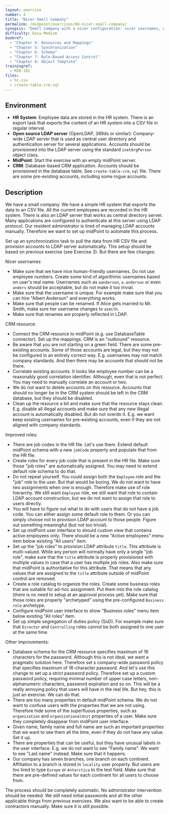 ```yaml
---
layout: exercise
number: 4
title: "Nicer Small Company"
permalink: /midpoint/exercises/04-nicer-small-company/
synopsis: "Small company with a nicer configuration: nicer usernames, database resource, schema, password policy, RBAC."
difficulty: Easy-Medium
bookref:
  - "Chapter 4: Resources and Mappings"
  - "Chapter 5: Synchronization"
  - "Chapter 6: Schema"
  - "Chapter 7: Role-Based Access Control"
  - "Chapter 8: Object Template"
trainingref:
  - MID-101
files:
  - hr.csv
  - create-table-crm.sql
---
```


## Environment

* **HR System**: Employee data are stored in the HR system. There is an export task that exports the content of an HR system into a CSV file in regular interval.
* **Open source LDAP server** (OpenLDAP, 389ds or similar): Company-wide LDAP server that is used as central user directory and authentication server for several applications. Accounts should be provisioned into the LDAP server using the standard `inetOrgPerson` object class.
* **MidPoint**: Start the exercise with an empty midPoint server.
* **CRM**: Database-based CRM application. Accounts should be provisioned in the database table. See `create-table-crm.sql` file. There are some pre-existing accounts, including some rogue accounts.

## Description

We have a small company. We have a simple HR system that exports the data to an CSV file. All the current employees are recorded in the HR system. There is also an LDAP server that works as central directory server. Many applications are configured to authenticate at this server using LDAP protocol. Our resident administrator is tired of managing LDAP accounts manually. Therefore we want to set up midPoint to automate this process.

Set up an synchronization task to pull the data from HR CSV file and provision accounts to LDAP server automatically. This setup should be based on previous exercise (see Exercise 3). But there are few changes:

Nicer usernames
* Make sure that we have nice human-friendly usernames. Do not use employee numbers. Create some kind of algorithmic usernames based on user's real name. Usernames such as `aanderson`, `a.anderson` or even `anders` should be acceptable, but do not make it too trivial.
* Make sure that the username is unique. For example make sure that you can hire "Albert Anderson" and everything works.
* Make sure that people can be renamed. If Alice gets married to Mr. Smith, make sure her username changes to `asmith`.
* Make sure that renames are properly reflected in LDAP.

CRM resource:
* Connect the CRM resource to midPoint (e.g. use DatabaseTable connector). Set up the mappings. CRM is an "outbound" resource.
* Be aware that you are not starting on a green field. There are some pre-existing accounts. Some of those accounts are legal, but they may not be configured in an entirely correct way. E.g. usernames may not match company standards. And then there may be accounts that should not be there.
* Correlate existing accounts. It looks like employee number can be a reasonably good correlation identifier. Although, even that is not perfect. You may need to manually correlate an account or two.
* We do not want to delete accounts on this resource. Accounts that should no longer be in the CRM system should be left in the CRM database, but they should be disabled.
* Clean up the resource a bit and make sure that the resource stays clean. E.g. disable all illegal accounts and make sure that any new illegal account is automatically disabled. But do not overdo it. E.g. we want keep existing usernames for pre-existing accounts, even if they are not aligned with company standards.

Improved roles:
* There are job codes in the HR file. Let's use them. Extend default midPoint schema with a new `jobCode` property and populate that from the HR file.
* Create roles for every job code that is present in the HR file. Make sure those "job roles" are automatically assigned. You may need to extend default role schema to do that.
* Do not repeat yourself. You could assign both the `Employee` role and the "job" role to the user. But that would be boring. We do not want to have two assignments when one is enough. Therefore make use of role hierarchy. We still want `Employee` role, we still want that role to contain LDAP account construction, but we do not want to assign that role to users directly.
* You will have to figure out what to do with users that do not have a job code. You can either assign some default role to them. Or you can simply choose not to provision LDAP account to those people. Figure out something meaningful (but not too trivial).
* Set up midPoint user interface to should custom view that contains active employees only. There should be a new "Active employees" menu item below existing "All users" item.
* Set up the "job roles" to provision LDAP attribute `title`. This attribute is multi-valued. While any person will normally have only a single "job role", make sure that the `title` attribute is properly provisioned with multiple values in case that a user has multiple job roles. Also make sure that midPoint is authoritative for this attribute. That means that any values that are assigned to the `title` attribute outside of midPoint control are removed.
* Create a role catalog to organize the roles. Create some business roles that are suitable for ad-hoc assignment. Put them into the role catalog (there is no need to setup at an approval process yet). Make sure that those roles are properly "archetyped" using the pre-configured `Business role` archetype.
* Configure midPoint user interface to show "Business roles" menu item below existing "All roles" item.
* Set up simple segregation of duties policy (SoD). For example make sure that `Director` and `Controlling` roles cannot be both assigned to one user at the same time.

Other improvements:
* Database schema for the CRM resource specifies maximum of 16 characters for the password. Although this is not ideal, we want a pragmatic solution here. Therefore set s company-wide password policy that specifies maximum of 16-character password. And let's use this change to set up a strict password policy. Therefore set up a custom password policy, requiring minimal number of upper case letters, non-alphanumeric characters, password expiration and so on. This will be a really annoying policy that users will have in the real life. But hey, this is just an exercise. We can do that.
* There are too many properties in default midPoint schema. We do not want to confuse users with the properties that we are not using. Therefore hide some of the superfluous properties, such as `organization` and `organizationalUnit` properties of a user. Make sure they completely disappear from midPoint user interface.
* Given name, family name and full name are such an important properties that we want to see them all the time, even if they do not have any value. Set it up.
* There are properties that can be useful, but they have unusual labels in the user interface. E.g. we do not want to see "Family name". We want to see "Last name" instead. Make sure that it happens.
* Our company has seven branches, one branch on each continent. Affiliation to a branch is stored in `locality` user property. But users are too tired to type `Europe` or `Antarctica` to the text field. Make sure that there are pre-defined values for each continent for all users to choose from.

The process should be completely automatic. No administrator intervention should be needed. We still need initial passwords and all the other applicable things from previous exercises. We also want to be able to create contractors manually. Make sure it is still possible.
